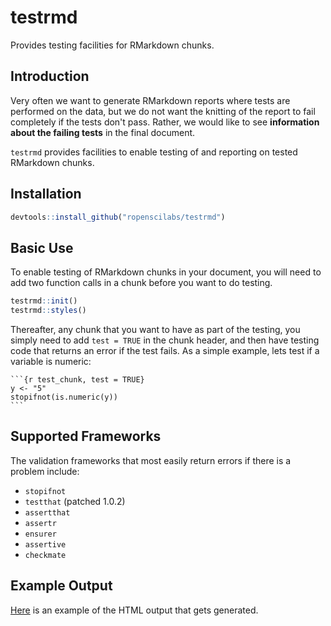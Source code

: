 # testrmd

Provides testing facilities for RMarkdown chunks.

## Introduction

Very often we want to generate RMarkdown reports where tests are performed on
the data, but we do not want the knitting of the report to fail completely 
if the tests don't pass. Rather, we would like to see **information about the
failing tests** in the final document.

`testrmd` provides facilities to enable testing of and reporting on tested
RMarkdown chunks.

## Installation

```r
devtools::install_github("ropenscilabs/testrmd")
```

## Basic Use

To enable testing of RMarkdown chunks in your document, you will need to add
two function calls in a chunk before you want to do testing.

```r
testrmd::init()
testrmd::styles()
```

Thereafter, any chunk that you want to have as part of the testing, you simply
need to add `test = TRUE` in the chunk header, and then have testing code
that returns an error if the test fails. As a simple example, lets test if
a variable is numeric:

    ```{r test_chunk, test = TRUE}
    y <- "5"
    stopifnot(is.numeric(y))
    ```

## Supported Frameworks

The validation frameworks that most easily return errors if there is a problem include:

* `stopifnot`
* `testthat` (patched 1.0.2)
* `assertthat`
* `assertr`
* `ensurer`
* `assertive`
* `checkmate`

## Example Output

[Here](https://ropenscilabs.github.io/testrmd/cranlogs.html) is an example of the HTML output that gets generated.
